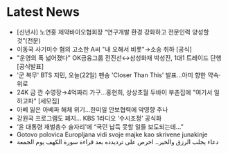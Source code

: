 # Latest News
-  [신년사] 노연홍 제약바이오협회장 “연구개발 환경 강화하고 전문인력 양성할 것”(전문)
-  이동국 사기미수 혐의 고소한 A씨 "내 오해서 비롯"→소송 취하 [공식]
-  "운영의 폭 넓어졌다" OK금융그룹 전진선↔삼성화재 박성진, 1대1 트레이드 단행 [공식발표]
-  '군 복무' BTS 지민, 오늘(22일) 팬송 'Closer Than This' 발표…아미 향한 약속·위로
-  24K 금 깐 수영장→4억짜리 가구…홍현희, 상상초월 두바이 부촌집에 "여기서 일하고파" [세모집]
-  아베 잃은 아베파 해체 위기…한미일 안보협력에 악영향 주나
-  강원국 프로그램도 폐지... KBS 1라디오 ‘수시조정’ 공식화
-  ‘윤 대통령 재벌총수 술자리’에 “국민 납득 못할 일들 보도되는데…”
-  Gotovo polovica Europljana vidi svoje majke kao skrivene junakinje
-  دعاء يجلب الرزق والخير.. احرص على ترديدده بعد قراءة سورة الكهف يوم الجمعة
